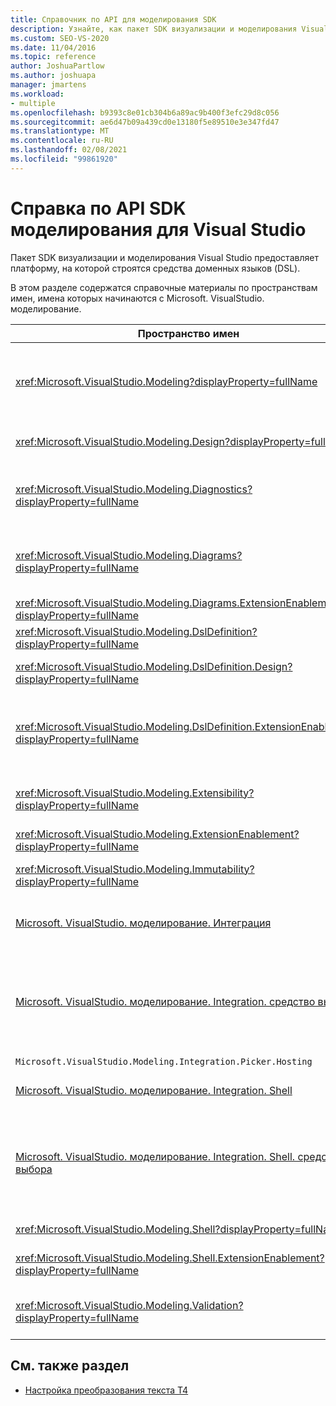 ```yaml
---
title: Справочник по API для моделирования SDK
description: Узнайте, как пакет SDK визуализации и моделирования Visual Studio предоставляет платформу, в которой строятся средства доменных языков (DSL).
ms.custom: SEO-VS-2020
ms.date: 11/04/2016
ms.topic: reference
author: JoshuaPartlow
ms.author: joshuapa
manager: jmartens
ms.workload:
- multiple
ms.openlocfilehash: b9393c8e01cb304b6a89ac9b400f3efc29d8c056
ms.sourcegitcommit: ae6d47b09a439cd0e13180f5e89510e3e347fd47
ms.translationtype: MT
ms.contentlocale: ru-RU
ms.lasthandoff: 02/08/2021
ms.locfileid: "99861920"
---
```

# <a name="api-reference-for-modeling-sdk-for-visual-studio"></a>Справка по API SDK моделирования для Visual Studio

Пакет SDK визуализации и моделирования Visual Studio предоставляет платформу, на которой строятся средства доменных языков (DSL).

В этом разделе содержатся справочные материалы по пространствам имен, имена которых начинаются с Microsoft. VisualStudio. моделирование.

|Пространство имен|Содержимое|
|-|-|
|<xref:Microsoft.VisualStudio.Modeling?displayProperty=fullName>|Такие классы, как ModelElement, являются базовым классом для всех доменных классов, определенных в DSL.|
|<xref:Microsoft.VisualStudio.Modeling.Design?displayProperty=fullName>|Классы, которые формируют часть определения DSL.|
|<xref:Microsoft.VisualStudio.Modeling.Diagnostics?displayProperty=fullName>|Средство просмотра хранилища моделей и средства измерения производительности.|
|<xref:Microsoft.VisualStudio.Modeling.Diagrams?displayProperty=fullName>|Такие классы, как ShapeElement, являются базовым классом всех фигур, определенных в DSL.|
|<xref:Microsoft.VisualStudio.Modeling.Diagrams.ExtensionEnablement?displayProperty=fullName>|Жесты и методы выбора.|
|<xref:Microsoft.VisualStudio.Modeling.DslDefinition?displayProperty=fullName>|API конструктора определений DSL.|
|<xref:Microsoft.VisualStudio.Modeling.DslDefinition.Design?displayProperty=fullName>|Внутренние классы конструктора определений DSL.|
|<xref:Microsoft.VisualStudio.Modeling.DslDefinition.ExtensionEnablement?displayProperty=fullName>|Атрибуты, позволяющие расширить конструктор DSL с помощью команд, жестов и проверки.|
|<xref:Microsoft.VisualStudio.Modeling.Extensibility?displayProperty=fullName>|Методы расширения для ModelElement, реализующие расширяемость DSL.|
|<xref:Microsoft.VisualStudio.Modeling.ExtensionEnablement?displayProperty=fullName>|Атрибуты расширяемости|
|<xref:Microsoft.VisualStudio.Modeling.Immutability?displayProperty=fullName>|Позволяет делать части модели только для чтения.|
|[Microsoft. VisualStudio. моделирование. Интеграция](/previous-versions/ee904412(v=vs.140))|API ModelBus, который помогает интегрировать различные модели.|
|[Microsoft. VisualStudio. моделирование. Integration. средство выбора](/previous-versions/ee904394(v=vs.140))|Диалоговое окно, позволяющее пользователям переходить к моделям и элементам для создания ссылок ModelBus.|
|`Microsoft.VisualStudio.Modeling.Integration.Picker.Hosting`|Служба выбора.|
|[Microsoft. VisualStudio. моделирование. Integration. Shell](/previous-versions/ee869435(v=vs.140))|Платформа адаптера ModelBus для Visual Studio.|
|[Microsoft. VisualStudio. моделирование. Integration. Shell. средство выбора](/previous-versions/ee886769(v=vs.140))|Диалоговое окно выбора позволяет пользователям переходить к моделям и элементам для создания ссылок ModelBus.|
|<xref:Microsoft.VisualStudio.Modeling.Shell?displayProperty=fullName>|Интерфейс между DSL и Visual Studio.|
|<xref:Microsoft.VisualStudio.Modeling.Shell.ExtensionEnablement?displayProperty=fullName>|Позволяет определять команды контекстного меню.|
|<xref:Microsoft.VisualStudio.Modeling.Validation?displayProperty=fullName>|Позволяет определять ограничения проверки.|

## <a name="see-also"></a>См. также раздел

- [Настройка преобразования текста T4](../modeling/customizing-t4-text-transformation.md)
